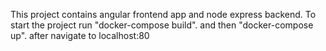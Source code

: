 This project contains angular frontend app and node express backend.
To start the project run "docker-compose build". and then "docker-compose up". after navigate to localhost:80
